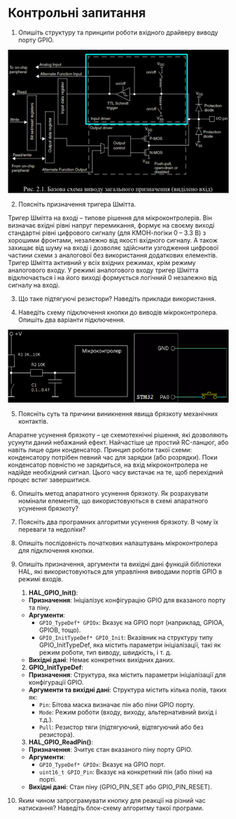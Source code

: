 # Контрольні запитання

1. Опишіть структуру та принципи роботи вхідного драйверу виводу порту
GPIO.

![alt text](READMEfiles/image.png)

2. Поясніть призначення тригера Шмітта.

Тригер Шмітта на
вході – типове рішення для мікроконтролерів. Він визначає вхідні рівні напруг
перемикання, формує на своєму виході стандартні рівні цифрового сигналу (для
КМОН-логіки 0 – 3.3 В) з хорошими фронтами, незалежно від якості вхідного
сигналу. А також захищає від шуму на вході і дозволяє здійснити узгодження
цифрової частини схеми з аналогової без використання додаткових елементів.
Тригер Шмітта активний у всіх вхідних режимах, крім режиму аналогового
входу. У режимі аналогового входу тригер Шмітта відключається і на його
виході формується логічний 0 незалежно від сигналу на вході.

3. Що таке підтягуючі резистори? Наведіть приклади використання.

4. Наведіть схему підключення кнопки до виводів мікроконтролера. Опишіть
два варіанти підключення.

![alt text](READMEfiles/image2.png)

5. Поясніть суть та причини виникнення явища брязкоту механічних контактів.

Апаратне усунення брязкоту – це схемотехнічні рішення, які дозволяють
усунути даний небажаний ефект. Найчастіше це простий RC-ланцюг, або навіть
лише один конденсатор. Принцип роботи такої схеми: конденсатору потрібен
певний час для зарядки (або розрядки). Поки конденсатор повністю не
зарядиться, на вхід мікроконтролера не надійде необхідний сигнал. Цього часу
вистачає на те, щоб перехідний процес встиг завершитися.

6. Опишіть метод апаратного усунення брязкоту. Як розрахувати номінали
елементів, що використовуються в схемі апаратного усунення брязкоту?

7. Поясніть два програмних алгоритми усунення брязкоту. В чому їх переваги
та недоліки?

8. Опишіть послідовність початкових налаштувань мікроконтролера для
підключення кнопки.

9. Опишіть призначення, аргументи та вихідні дані функцій бібліотеки HAL, які
використовуються для управління виводами портів GPIO в режимі входів.

   1. **HAL_GPIO_Init()**:
   - **Призначення**: Ініціалізує конфігурацію GPIO для вказаного порту та піну.
   - **Аргументи**:
     - `GPIO_TypeDef* GPIOx`: Вказує на GPIO порт (наприклад, GPIOA, GPIOB, тощо).
     - `GPIO_InitTypeDef* GPIO_Init`: Вказівник на структуру типу GPIO_InitTypeDef, яка містить параметри ініціалізації, такі як режим роботи, тип виводу, швидкість, і т. д.
   - **Вихідні дані**: Немає конкретних вихідних даних.

   2. **GPIO_InitTypeDef**:
   - **Призначення**: Структура, яка містить параметри ініціалізації для конфігурації GPIO.
   - **Аргументи та вихідні дані**: Структура містить кілька полів, таких як:
     - `Pin`: Бітова маска визначає пін або піни GPIO порту.
     - `Mode`: Режим роботи (входу, виходу, альтернативний вихід і т.д.).
     - `Pull`: Резистор тяги (підтягуючий, відтягуючий або без резистора).

   3. **HAL_GPIO_ReadPin()**:
   - **Призначення**: Зчитує стан вказаного піну порту GPIO.
   - **Аргументи**:
     - `GPIO_TypeDef* GPIOx`: Вказує на GPIO порт.
     - `uint16_t GPIO_Pin`: Вказує на конкретний пін (або піни) на порті.
   - **Вихідні дані**: Стан піну (GPIO_PIN_SET або GPIO_PIN_RESET).


10. Яким чином запрограмувати кнопку для реакції на різний час натискання?
Наведіть блок-схему алгоритму такої програми.